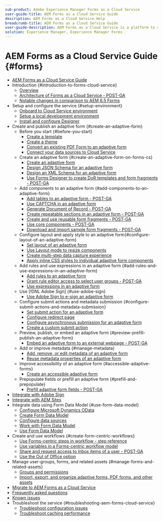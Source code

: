 ```yaml
---
sub-product: Adobe Experience Manager Forms as a Cloud Service 
user-guide-title: AEM Forms as a Cloud Service Guide
description: AEM Forms as a Cloud Service Help
breadcrumb-title: AEM Forms as a Cloud Service Guide
user-guide-description: AEM Forms as a Cloud Service is a platform to create, manage, publish enterprise-class forms and business processes.
solution: Experience Manager, Experience Manager Forms
---
```


# AEM Forms as a Cloud Service Guide {#forms}

+ [AEM Forms as a Cloud Service Guide](home.md)
+ Introduction {#introduction-to-forms-cloud-service}
  + [Overview](introduction.md)
  + [Architecture of Forms as a Cloud Service - POST-GA](aem-forms-cloud-service-architecture.md)
  + [Notable changes in comparison to AEM 6.5 Forms](notable-changes.md)
+ Setup and configure the service {#setup-environment}
  + [Onboard to Cloud Service environment](setup-forms-cloud-service.md)
  + [Setup a local development environment](setup-local-development-environment.md)
  + [Install and configure Designer](installing-configuring-designer.md)
+ Create and publish an adaptive form {#create-an-adaptive-form}
  + Before you start {#before-you-start}
    + [Create a template](template-editor.md)
    + [Create a theme](themes.md)
    + [Convert an existing PDF Form to an adaptive form](https://experienceleague.adobe.com/docs/aem-forms-automated-conversion-service/using/convert-existing-forms-to-adaptive-forms.html)
    + [Connect your data sources to Cloud Service](data-integration.md)
  + Create an adaptive form {#create-an-adaptive-form-on-forms-cs}
    + [Create an adaptive form](creating-adaptive-form.md)
    + [Design JSON Schema for an adaptive form](adaptive-form-json-schema-form-model.md)
    + [Design an XML Schema for an adaptive form](adaptive-form-xml-schema-form-model.md)
    + [Use Forms Designer to create DoR templates and form fragments - POST-GA](use-forms-designer.md)
  + Add components to an adaptive form {#add-components-to-an-adaptive-form}
    + [Add tables to an adaptive form - POST-GA](adaptive-forms-tables.md)
    + [Use CAPTCHA in an adaptive form](captcha-adaptive-forms.md)
    + [Generate Document of Record - POST-GA](generate-document-of-record-for-non-xfa-based-adaptive-forms.md)
    + [Create repeatable sections in an adaptive form - POST-GA](creating-forms-repeatable-sections.md)
    + [Create and use reusable form fragments - POST-GA](adaptive-form-fragments.md)
    + [Use core components - POST-GA](https://github.com/adobe/aem-core-wcm-components)
    + [Download and import sample form fragments - POST-GA](reference-adaptive-form-fragments.md)
  + Configure layout and apply style to an adaptive form{#configure-layout-of-an-adaptive-form}
    + [Set layout of an adaptive form](layout-capabilities-adaptive-forms.md)
    + [Use Layout mode to resize components](resize-using-layout-mode.md)
    + [Create multi-step data capture experience](introduction-form-sequence.md)
    + [Apply inline CSS styles to individual adaptive form components](inline-style-adaptive-forms.md)
  + Add rules and use expressions in an adaptive form {#add-rules-and-use-expressions-in-an-adaptive-form}
    + [Add rules to an adaptive form](rule-editor.md)
    + [Grant rule editor access to select user groups - POST-GA](rule-editor-access-user-groups.md)
    + [Use expressions in an adaptive form](adaptive-form-expressions.md)
  + Use [!DNL Adobe Sign] {#use-adobe-sign}
    + [Use Adobe Sign to e-sign an adaptive form](working-with-adobe-sign.md)
  + Configure submit actions and metadata submission {#configure-submit-actions-and-metadata-submission}
    + [Set submit action for an adaptive form](configuring-submit-actions.md)
    + [Configure redirect page](configuring-redirect-page.md)
    + [Configure asynchronous submission for an adaptive form](asynchronous-submissions-adaptive-forms.md)
    + [Create a custom submit action](custom-submit-action-form.md)
  + Preview, publish, or embed an adaptive form {#preview-prefill-publish-an-adaptive-form}
    + [Embed an adaptive form to an external webpage - POST-GA](https://github.com/adobe/aem-core-forms-components)
  + Add or improve metadata {#manage-metadata}
    + [Add, remove, or edit metadata of an adaptive form](manage-form-metadata.md)
    + [Reuse metadata properties of an adaptive form](reusing-adaptive-forms.md)
  + Improve accessibility of an adaptive form {#accessible-adaptive-forms}
    + [Create an accessible adaptive form](creating-accessible-adaptive-forms.md)  
  + Prepopulate fields or prefill an adaptive form {#prefill-and-prepopulate}
    + [Prefill adaptive form fields - POST-GA](prepopulate-adaptive-form-fields.md)
+ [Integrate with Adobe Sign](adobe-sign-integration-adaptive-forms.md)
+ [Integrate with AEM Sites](https://github.com/adobe/aem-core-forms-components)
+ Integrate data using Form Data Model {#use-form-data-model}
  + [Configure Microsoft Dynamics OData](ms-dynamics-odata-configuration.md)
  + [Create Form Data Model](create-form-data-models.md)
  + [Configure data sources](configure-data-sources.md)
  + [Work with Form Data Model](work-with-form-data-model.md)
  + [Use Form Data Model](using-form-data-model.md)
+ Create and use workflows {#create-form-centric-workflows}
  + [Use Forms-centric steps in workflow - step reference](aem-forms-workflow-step-reference.md)
  + [Use variables in a Forms-centric workflow model](variable-in-aem-workflows.md)
  + [Share and request access to Inbox items of a user - POST-GA](configure-shared-queues-osgi.md)
  + [Use the Out of Office option](configure-out-of-office-settings.md)
+ Manage user-groups, forms, and related assets {#manage-forms-and-related-assets}
  + [Groups and permissions](forms-groups-privileges-tasks.md)
  + [Import, export, and organize adaptive forms, PDF forms, and other assets](import-export-forms-templates.md)
+ [Migrate to AEM Forms as a Cloud Service](migrate-to-forms-as-a-cloud-service.md)
+ [Frequently asked questions](faq.md)
+ [Known issues](known-issues.md)
+ Troubleshoot the service {#troubleshooting-aem-forms-cloud-service}
  + [Troubleshoot configuration issues](troubleshooting-installation-and-configuration.md)
  + [Troubleshoot caching performance](troubleshooting-caching-performance.md)
